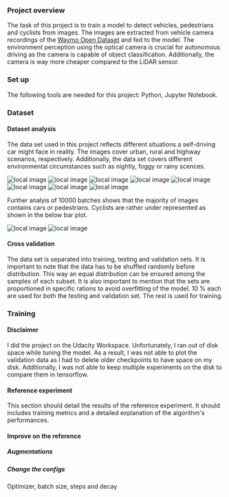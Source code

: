 ### Project overview
The task of this project is to train a model to detect vehicles, pedestrians and cyclists from images. The images are extracted from vehicle camera recordings of the [Waymo Open Dataset](https://waymo.com/open/) and fed to the model. The environment perception using the optical camera is crucial for autonomous driving as the camera is capable of object classification.
Additionally, the camera is way more cheaper compared to the LiDAR sensor.

### Set up
The following tools are needed for this project: Python, Jupyter Notebook.

### Dataset
#### Dataset analysis
The data set used in this project reflects different situations a self-driving car might face in reality. The images cover urban, rural and highway scenarios, respectively. Additionally, the data set covers different environmental circumstances such as nightly, foggy or rainy scences.

![local image](doc/pic1.png)
![local image](doc/pic2.png)
![local image](doc/pic3.png)
![local image](doc/pic4.png)
![local image](doc/pic5.png)
![local image](doc/pic6.png)
![local image](doc/pic7.png)
![local image](doc/pic8.png)

Further analyis of 10000 batches shows that the majority of images contains cars or pedestrians. Cyclists are rather under represented as shown in the below bar plot.

![local image](doc/pic10.png)
![local image](doc/pic9.png)

#### Cross validation
The data set is separated into training, testing and validation sets. It is important to note that the data has to be shuffled randomly before distribution. This way an equal distribution can be ensured among the samples of each subset. It is also important to mention that the sets are proportioned in specific rations to avoid overfitting of the model. 10 % each are used for both the testing and validation set. The rest is used for training.

### Training
#### Disclaimer
I did the project on the Udacity Workspace. Unfortunately, I ran out of disk space while tuning the model. As a result, I was not able to plot the validation data as I had to delete older checkpoints to have space on my disk. Additionally, I was not able to keep multiple experiments on the disk to compare them in tensorflow.

#### Reference experiment
This section should detail the results of the reference experiment. It should includes training metrics and a detailed explanation of the algorithm's performances.

#### Improve on the reference
##### Augmentations

##### Change the configs
Optimizer, batch size, steps and decay
